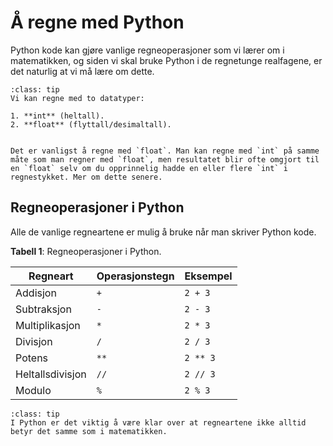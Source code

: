 # Å regne med Python

Python kode kan gjøre vanlige regneoperasjoner som vi lærer om i matematikken, og siden vi skal bruke Python i de regnetunge realfagene, er det naturlig at vi må lære om dette.

```{admonition} Hvilke datatyper kan man regne med?
:class: tip
Vi kan regne med to datatyper:

1. **int** (heltall).
2. **float** (flyttall/desimaltall). 


Det er vanligst å regne med `float`. Man kan regne med `int` på samme måte som man regner med `float`, men resultatet blir ofte omgjort til en `float` selv om du opprinnelig hadde en eller flere `int` i regnestykket. Mer om dette senere.
```

## Regneoperasjoner i Python

Alle de vanlige regneartene er mulig å bruke når man skriver Python kode. 

**Tabell 1**: Regneoperasjoner i Python.

| Regneart | Operasjonstegn | Eksempel |
|---|---|---|
| Addisjon | `+` | `2 + 3` |
| Subtraksjon | `-` | `2 - 3` |
| Multiplikasjon | `*` | `2 * 3` |
| Divisjon | `/` | `2 / 3` |
| Potens | `**` | `2 ** 3` |
| Heltallsdivisjon | `//` | `2 // 3` |
| Modulo | `%` | `2 % 3` |

```{admonition} Regneartene i Python
:class: tip
I Python er det viktig å være klar over at regneartene ikke alltid betyr det samme som i matematikken.
```